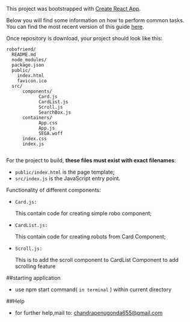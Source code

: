 This project was bootstrapped with [Create React App](https://github.com/facebookincubator/create-react-app).

Below you will find some information on how to perform common tasks.<br>
You can find the most recent version of this guide [here](https://github.com/facebookincubator/create-react-app/blob/master/packages/react-scripts/template/README.md).




Once repository is download, your project should look like this:

```
robofriend/
  README.md
  node_modules/
  package.json
  public/
    index.html
    favicon.ico
  src/
      components/
            Card.js
            CardList.js
            Scroll.js
            SearchBox.js
      containers/
            App.css
            App.js
            SEGA.woff
      index.css
      index.js
  
```

For the project to build, **these files must exist with exact filenames**:

* `public/index.html` is the page template;
* `src/index.js` is the JavaScript entry point.

Functionality of different components:

  * `Card.js:`

      This contain code for creating simple robo component;

  * `CardList.js:`

      This contain code for creating robots from Card Component;

  * `Scroll.js:`

      This is to add the scroll component to CardList Component to add scrolling feature

##starting application

  * use npm start command( `in terminal` ) within current directory 

##Help

  * for further help,mail to: chandrapenugonda655@gmail.com


